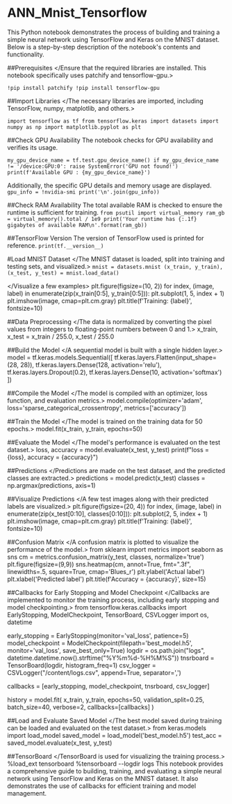 # ANN_Mnist_Tensorflow
This Python notebook demonstrates the process of building and training a simple neural network using TensorFlow and Keras on the MNIST dataset. Below is a step-by-step description of the notebook's contents and functionality.

##Prerequisites
</Ensure that the required libraries are installed. This notebook specifically uses patchify and tensorflow-gpu.>


`!pip install patchify
!pip install tensorflow-gpu`

##Import Libraries
</The necessary libraries are imported, including TensorFlow, numpy, matplotlib, and others.>


`import tensorflow as tf
from tensorflow.keras import datasets
import numpy as np
import matplotlib.pyplot as plt`

##Check GPU Availability
The notebook checks for GPU availability and verifies its usage.

`my_gpu_device_name = tf.test.gpu_device_name()
if my_gpu_device_name != '/device:GPU:0':
    raise SystemError('GPU not found!')
print(f'Available GPU : {my_gpu_device_name}')`

Additionally, the specific GPU details and memory usage are displayed.
`gpu_info = !nvidia-smi
print('\n'.join(gpu_info))`

##Check RAM Availability
The total available RAM is checked to ensure the runtime is sufficient for training.
`from psutil import virtual_memory
ram_gb = virtual_memory().total / 1e9
print('Your runtime has {:.1f} gigabytes of available RAM\n'.format(ram_gb))`

##TensorFlow Version
The version of TensorFlow used is printed for reference.
`print(tf.__version__)`

#Load MNIST Dataset
</The MNIST dataset is loaded, split into training and testing sets, and visualized.>
`mnist = datasets.mnist
(x_train, y_train), (x_test, y_test) = mnist.load_data()`

</Visualize a few examples>
plt.figure(figsize=(10, 2))
for index, (image, label) in enumerate(zip(x_train[0:5], y_train[0:5])):
    plt.subplot(1, 5, index + 1)
    plt.imshow(image, cmap=plt.cm.gray)
    plt.title(f'Training: {label}', fontsize=10)
    
##Data Preprocessing
</The data is normalized by converting the pixel values from integers to floating-point numbers between 0 and 1.>
x_train, x_test = x_train / 255.0, x_test / 255.0

##Build the Model
</A sequential model is built with a single hidden layer.>
model = tf.keras.models.Sequential([
    tf.keras.layers.Flatten(input_shape=(28, 28)),
    tf.keras.layers.Dense(128, activation='relu'),
    tf.keras.layers.Dropout(0.2),
    tf.keras.layers.Dense(10, activation='softmax')
])

##Compile the Model
</The model is compiled with an optimizer, loss function, and evaluation metrics.>
model.compile(optimizer='adam',
              loss='sparse_categorical_crossentropy',
              metrics=['accuracy'])
              
##Train the Model
</The model is trained on the training data for 50 epochs.>
model.fit(x_train, y_train, epochs=50)

##Evaluate the Model
</The model's performance is evaluated on the test dataset.>
loss, accuracy = model.evaluate(x_test, y_test)
print(f"loss = {loss}, accuracy = {accuracy}")

##Predictions
</Predictions are made on the test dataset, and the predicted classes are extracted.>
predictions = model.predict(x_test)
classes = np.argmax(predictions, axis=1)

##Visualize Predictions
</A few test images along with their predicted labels are visualized.>
plt.figure(figsize=(20, 4))
for index, (image, label) in enumerate(zip(x_test[0:10], classes[0:10])):
    plt.subplot(2, 5, index + 1)
    plt.imshow(image, cmap=plt.cm.gray)
    plt.title(f'Training: {label}', fontsize=10)
    
##Confusion Matrix
</A confusion matrix is plotted to visualize the performance of the model.>
from sklearn import metrics
import seaborn as sns
cm = metrics.confusion_matrix(y_test, classes, normalize='true')
plt.figure(figsize=(9,9))
sns.heatmap(cm, annot=True, fmt=".3f", linewidths=.5, square=True, cmap='Blues_r')
plt.ylabel('Actual label')
plt.xlabel('Predicted label')
plt.title(f'Accuracy = {accuracy}', size=15)

##Callbacks for Early Stopping and Model Checkpoint
</Callbacks are implemented to monitor the training process, including early stopping and model checkpointing.>
from tensorflow.keras.callbacks import EarlyStopping, ModelCheckpoint, TensorBoard, CSVLogger
import os, datetime

early_stopping = EarlyStopping(monitor='val_loss', patience=5)
model_checkpoint = ModelCheckpoint(filepath='best_model.h5', monitor='val_loss', save_best_only=True)
logdir = os.path.join("logs", datetime.datetime.now().strftime("%Y%m%d-%H%M%S"))
tnsrboard = TensorBoard(logdir, histogram_freq=1)
csv_logger = CSVLogger("/content/logs.csv", append=True, separator=',')

callbacks = [early_stopping, model_checkpoint, tnsrboard, csv_logger]

history = model.fit(
    x_train,
    y_train,
    epochs=50,
    validation_split=0.25,
    batch_size=40,
    verbose=2,
    callbacks=[callbacks]
)

##Load and Evaluate Saved Model
</The best model saved during training can be loaded and evaluated on the test dataset.>
from keras.models import load_model
saved_model = load_model('best_model.h5')
test_acc = saved_model.evaluate(x_test, y_test)

##TensorBoard
</TensorBoard is used for visualizing the training process.>
%load_ext tensorboard
%tensorboard --logdir logs
This notebook provides a comprehensive guide to building, training, and evaluating a simple neural network using TensorFlow and Keras on the MNIST dataset. It also demonstrates the use of callbacks for efficient training and model management.

